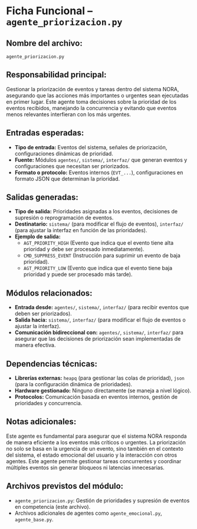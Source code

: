 # Ficha Funcional – `agente_priorizacion.py`

## Nombre del archivo:
`agente_priorizacion.py`

## Responsabilidad principal:
Gestionar la priorización de eventos y tareas dentro del sistema NORA, asegurando que las acciones más importantes o urgentes sean ejecutadas en primer lugar. Este agente toma decisiones sobre la prioridad de los eventos recibidos, manejando la concurrencia y evitando que eventos menos relevantes interfieran con los más urgentes.

## Entradas esperadas:
- **Tipo de entrada:** Eventos del sistema, señales de priorización, configuraciones dinámicas de prioridad.
- **Fuente:** Módulos `agentes/`, `sistema/`, `interfaz/` que generan eventos y configuraciones que necesitan ser priorizados.
- **Formato o protocolo:** Eventos internos (`EVT_...`), configuraciones en formato JSON que determinan la prioridad.

## Salidas generadas:
- **Tipo de salida:** Prioridades asignadas a los eventos, decisiones de supresión o reprogramación de eventos.
- **Destinatario:** `sistema/` (para modificar el flujo de eventos), `interfaz/` (para ajustar la interfaz en función de las prioridades).
- **Ejemplo de salida:**
  - `AGT_PRIORITY_HIGH` (Evento que indica que el evento tiene alta prioridad y debe ser procesado inmediatamente).
  - `CMD_SUPPRESS_EVENT` (Instrucción para suprimir un evento de baja prioridad).
  - `AGT_PRIORITY_LOW` (Evento que indica que el evento tiene baja prioridad y puede ser procesado más tarde).

## Módulos relacionados:
- **Entrada desde:** `agentes/`, `sistema/`, `interfaz/` (para recibir eventos que deben ser priorizados).
- **Salida hacia:** `sistema/`, `interfaz/` (para modificar el flujo de eventos o ajustar la interfaz).
- **Comunicación bidireccional con:** `agentes/`, `sistema/`, `interfaz/` para asegurar que las decisiones de priorización sean implementadas de manera efectiva.

## Dependencias técnicas:
- **Librerías externas:** `heapq` (para gestionar las colas de prioridad), `json` (para la configuración dinámica de prioridades).
- **Hardware gestionado:** Ninguno directamente (se maneja a nivel lógico).
- **Protocolos:** Comunicación basada en eventos internos, gestión de prioridades y concurrencia.

## Notas adicionales:
Este agente es fundamental para asegurar que el sistema NORA responda de manera eficiente a los eventos más críticos o urgentes. La priorización no solo se basa en la urgencia de un evento, sino también en el contexto del sistema, el estado emocional del usuario y la interacción con otros agentes. Este agente permite gestionar tareas concurrentes y coordinar múltiples eventos sin generar bloqueos ni latencias innecesarias.

## Archivos previstos del módulo:
- `agente_priorizacion.py`: Gestión de prioridades y supresión de eventos en competencia (este archivo).
- Archivos adicionales de agentes como `agente_emocional.py`, `agente_base.py`.
